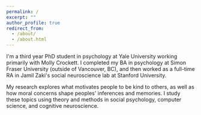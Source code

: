 ```yaml
---
permalink: /
excerpt: ""
author_profile: true
redirect_from: 
  - /about/
  - /about.html
---
```


I'm a third year PhD student in psychology at Yale University working primarily with Molly Crockett. I completed my BA in psychology at Simon Fraser University (outside of Vancouver, BC), and then worked as a full-time RA in Jamil Zaki's social neuroscience lab at Stanford University.

My research explores what motivates people to be kind to others, as well as how moral concerns shape peoples' inferences and memories. I study these topics using theory and methods in social psychology, computer science, and cognitive neuroscience.
